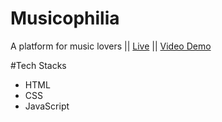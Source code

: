 # Musicophilia
A platform for music lovers ||
<a href="https://nilisha-jais.github.io/Musicophilia/">Live</a> ||
<a href="https://youtu.be/D8yykcH3j2U">Video Demo</a>

#Tech Stacks
<ul>
<li>HTML</li>
<li>CSS</li>
<li>JavaScript</li>
</ul>
